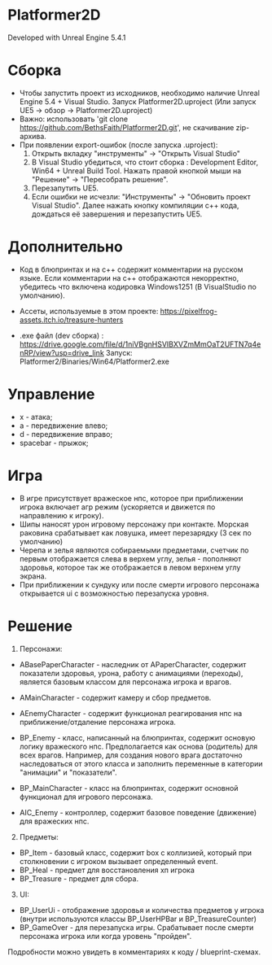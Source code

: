# Platformer2D

Developed with Unreal Engine 5.4.1

# Сборка

* Чтобы запустить проект из исходников, необходимо наличие Unreal Engine 5.4 + Visual Studio. Запуск Platformer2D.uproject (Или запуск UE5 -> обзор -> Platformer2D.uproject)
* Важно: использовать 'git clone https://github.com/BethsFaith/Platformer2D.git', не скачивание zip-архива. 
* При появлении export-ошибок (после запуска .uproject): 
    1. Открыть вкладку "инструменты" -> "Открыть Visual Studio"
    2. В Visual Studio убедиться, что стоит сборка : Development Editor, Win64 + Unreal Build Tool. Нажать правой кнопкой мыши на "Решение" -> "Пересобрать решение".
    3. Перезапутить UE5.
    4. Если ошибки не исчезли: "Инструменты" -> "Обновить проект Visual Studio". Далее нажать кнопку компиляции с++ кода, дождаться её завершения и перезапустить UE5.  

# Дополнительно

* Код в блюпринтах и на с++ содержит комментарии на русском языке. Если комментарии на с++ отображаются некорректно, убедитесь что включена кодировка Windows1251 (В VisualStudio по умолчанию).

* Ассеты, используемые в этом проекте: https://pixelfrog-assets.itch.io/treasure-hunters

* .exe файл (dev сборка) : https://drive.google.com/file/d/1niVBgnHSVIBXVZmMmOaT2UFTN7q4enRP/view?usp=drive_link
Запуск: Platformer2/Binaries/Win64/Platformer2.exe

# Управление

* x - атака;
* a - передвижение влево;
* d - передвижение вправо;
* spacebar - прыжок;

# Игра 

* В игре присутствует вражеское нпс, которое при приближении игрока включает агр режим (ускоряется и движется по направлению к игроку).
* Шипы наносят урон игровому персонажу при контакте. Морская раковина срабатывает как ловушка, имеет перезарядку (3 сек по умолчанию)
* Черепа и зелья являются собираемыми предметами, счетчик по первым отображается слева в верхем углу, зелья - пополняют здоровья, которое так же отображается в левом верхнем углу экрана.
* При приближении к сундуку или после смерти игрового персонажа открывается ui с возможностью перезапуска уровня.

# Решение

1. Персонажи:

* ABasePaperCharacter - наследник от APaperCharacter, содержит показатели здоровья, урона, работу с анимациями (переходы), является базовым классом для персонажа игрока и врагов.
* AMainCharacter - содержит камеру и сбор предметов.
* AEnemyCharacter - содержит функционал реагирования нпс на приближение/отдаление персонажа игрока.

* BP_Enemy - класс, написанный на блюпринтах, содержит основую логику вражеского нпс. Предполагается как основа (родитель) для всех врагов. Например, для создания нового врага достаточно наследоваться от этого класса и заполнить переменные в категории "анимации" и "показатели".
* BP_MainCharacter - класс на блюпринтах, содержит основной функционал для игрового персонажа.

* AIC_Enemy - контроллер, содержит базовое поведение (движение) для вражеских нпс.

2. Предметы: 

* BP_Item - базовый класс, содержит box с коллизией, который при столкновении с игроком вызывает определенный event.
* BP_Heal - предмет для восстановления хп игрока
* BP_Treasure - предмет для сбора.

3. UI:

* BP_UserUi - отображение здоровья и количества предметов у игрока (внутри используются классы BP_UserHPBar и BP_TreasureCounter)
* BP_GameOver - для перезапуска игры. Срабатывает после смерти персонажа игрока или когда уровень "пройден".

Подробности можно увидеть в комментариях к коду / blueprint-схемах. 

